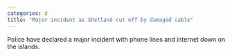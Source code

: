 ```yaml
---
categories: d
title: "Major incident as Shetland cut off by damaged cable"
---
```

Police have declared a major incident with phone lines and internet down on the islands.